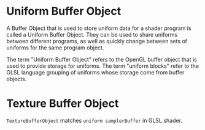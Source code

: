 ﻿# Uniform Buffer Object
A Buffer Object that is used to store uniform data for a shader program is called a Uniform Buffer Object. They can be used to share uniforms between different programs, as well as quickly change between sets of uniforms for the same program object. 

The term "Uniform Buffer Object" refers to the OpenGL buffer object that is used to provide storage for uniforms. The term "uniform blocks" refer to the GLSL language grouping of uniforms whose storage come from buffer objects. 

# Texture Buffer Object
`TextureBufferObject` matches `uniform samplerBuffer` in GLSL shader.
